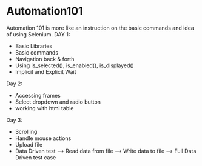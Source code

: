 # Automation101
Automation 101 is more like an instruction on the basic commands and idea of using Selenium.
DAY 1:
- Basic Libraries
- Basic commands
- Navigation back & forth
- Using is_selected(), is_enabled(), is_displayed()
- Implicit and Explicit Wait

Day 2:
- Accessing frames
- Select dropdown and radio button
- working with html table

Day 3:
- Scrolling
- Handle mouse actions
- Upload file
- Data Driven test
  --> Read data from file
  --> Write data to file
  --> Full Data Driven test case
